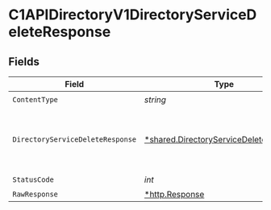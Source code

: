 # C1APIDirectoryV1DirectoryServiceDeleteResponse


## Fields

| Field                                                                                           | Type                                                                                            | Required                                                                                        | Description                                                                                     |
| ----------------------------------------------------------------------------------------------- | ----------------------------------------------------------------------------------------------- | ----------------------------------------------------------------------------------------------- | ----------------------------------------------------------------------------------------------- |
| `ContentType`                                                                                   | *string*                                                                                        | :heavy_check_mark:                                                                              | N/A                                                                                             |
| `DirectoryServiceDeleteResponse`                                                                | [*shared.DirectoryServiceDeleteResponse](../../models/shared/directoryservicedeleteresponse.md) | :heavy_minus_sign:                                                                              | Empty response with a status code indicating success.                                           |
| `StatusCode`                                                                                    | *int*                                                                                           | :heavy_check_mark:                                                                              | N/A                                                                                             |
| `RawResponse`                                                                                   | [*http.Response](https://pkg.go.dev/net/http#Response)                                          | :heavy_minus_sign:                                                                              | N/A                                                                                             |